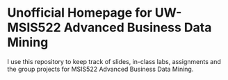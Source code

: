# Unofficial Homepage for UW-MSIS522 Advanced Business Data Mining
I use this repository to keep track of slides, in-class labs, assignments and the group projects for MSIS522 Advanced Business Data Mining.
